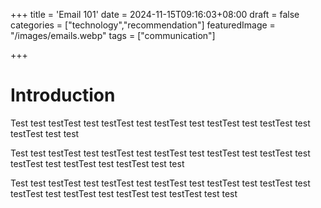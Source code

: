 +++
title = 'Email 101'
date = 2024-11-15T09:16:03+08:00
draft = false
categories = ["technology","recommendation"]
featuredImage = "/images/emails.webp"
tags = ["communication"]


+++

# Introduction

Test test testTest test testTest test testTest test testTest test testTest test testTest test test

Test test testTest test testTest test testTest test testTest test testTest test testTest test testTest test testTest test test

Test test testTest test testTest test testTest test testTest test testTest test testTest test testTest test testTest test testTest test test

